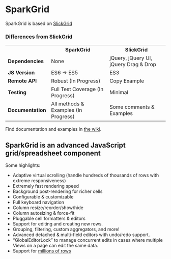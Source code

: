 # SparkGrid

SparkGrid is based on [SlickGrid](https://github.com/mleibman/SlickGrid)


### Differences from SlickGrid
<table class="table table-striped table-bordered">
  <tbody>
    <tr>
      <th></th>
      <th>SparkGrid</th>
      <th>SlickGrid</th>
    </tr>
    <tr>
      <td><b>Dependencies</b></td>
      <td>None</td>
      <td>jQuery, jQuery UI, jQuery Drag & Drop</td>
    </tr>
    <tr>
      <td><b>JS Version</b></td>
      <td>ES6 -> ES5</td>
      <td>ES3</td>
    </tr>
    <tr>
      <td><b>Remote API</b></td>
      <td>Robust (In Progress)</td>
      <td>Copy Example</td>
    </tr>
    <tr>
      <td><b>Testing</b></td>
      <td>Full Test Coverage (In Progress)</td>
      <td>Minimal</td>
    </tr>
    <tr>
      <td><b>Documentation</b></td>
      <td>All methods & Examples (In Progress)</td>
      <td>Some comments & Examples</td>
    </tr>
  </tbody>
</table>

Find documentation and examples in [the wiki](https://github.com/mleibman/SlickGrid/wiki).


## SparkGrid is an advanced JavaScript grid/spreadsheet component

Some highlights:

* Adaptive virtual scrolling (handle hundreds of thousands of rows with extreme responsiveness)
* Extremely fast rendering speed
* Background post-rendering for richer cells
* Configurable & customizable
* Full keyboard navigation
* Column resize/reorder/show/hide
* Column autosizing & force-fit
* Pluggable cell formatters & editors
* Support for editing and creating new rows.
* Grouping, filtering, custom aggregators, and more!
* Advanced detached & multi-field editors with undo/redo support.
* “GlobalEditorLock” to manage concurrent edits in cases where multiple Views on a page can edit the same data.
* Support for [millions of rows](http://stackoverflow.com/a/2569488/1269037)
